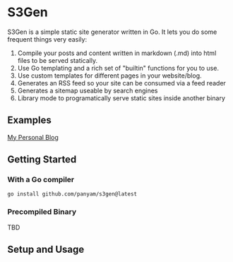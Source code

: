 # S3Gen

S3Gen is a simple static site generator written in Go.  It lets you do some frequent things very easily:

1. Compile your posts and content written in markdown (.md) into html files to be served statically.
2. Use Go templating and a rich set of "builtin" functions for you to use.
3. Use custom templates for different pages in your website/blog.
4. Generates an RSS feed so your site can be consumed via a feed reader
5. Generates a sitemap useable by search engines
6. Library mode to programatically serve static sites inside another binary

## Examples

[My Personal Blog](https://buildmage.com)

## Getting Started

### With a Go compiler

```
go install github.com/panyam/s3gen@latest
```

### Precompiled Binary

TBD

## Setup and Usage

